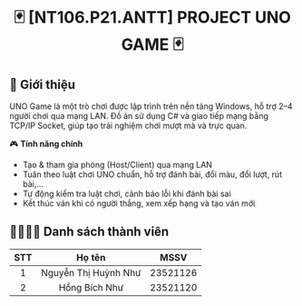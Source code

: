 <div align="center">

# 🃏 [NT106.P21.ANTT] PROJECT UNO GAME 🃏

</div>

## 📌 Giới thiệu
UNO Game là một trò chơi được lập trình trên nền tảng Windows, hỗ trợ 2–4 người chơi qua mạng LAN. Đồ án sử dụng C# và giao tiếp mạng bằng TCP/IP Socket, giúp tạo trải nghiệm chơi mượt mà và trực quan.

🎮 **Tính năng chính** <br>
- Tạo & tham gia phòng (Host/Client) qua mạng LAN <br>
- Tuân theo luật chơi UNO chuẩn, hỗ trợ đánh bài, đổi màu, đổi lượt, rút bài,... <br>
- Tự động kiểm tra luật chơi, cảnh báo lỗi khi đánh bài sai <br>
- Kết thúc ván khi có người thắng, xem xếp hạng và tạo ván mới <br>



## 👨‍👩‍👧‍👦 Danh sách thành viên

| STT | Họ tên                 | MSSV     |
|:---:|:----------------------:|:--------:|
| 1   | Nguyễn Thị Huỳnh Như   | 23521126 |
| 2   | Hồng Bích Như          | 23521120 |



